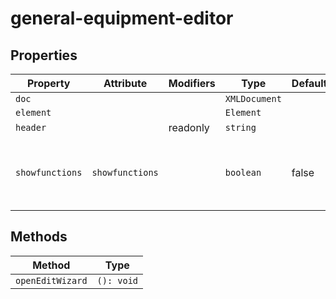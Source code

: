 # general-equipment-editor

## Properties

| Property        | Attribute       | Modifiers | Type          | Default | Description                                      |
|-----------------|-----------------|-----------|---------------|---------|--------------------------------------------------|
| `doc`           |                 |           | `XMLDocument` |         |                                                  |
| `element`       |                 |           | `Element`     |         |                                                  |
| `header`        |                 | readonly  | `string`      |         |                                                  |
| `showfunctions` | `showfunctions` |           | `boolean`     | false   | Whether `Function` and `SubFunction` are rendered |

## Methods

| Method           | Type       |
|------------------|------------|
| `openEditWizard` | `(): void` |
